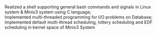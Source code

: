 Realized a shell supporting general bash commands and signals in Linux system \& Minix3 system using C language;<br>
Implemented multi-threaded programming for I/O problems on Database;<br>
Implemented default multi-thread scheduling, lottery scheduling and EDF scheduling in kernel space of Minix3 System
